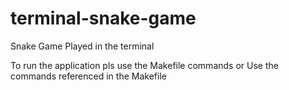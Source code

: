 # terminal-snake-game
Snake Game Played in the terminal

To run the application pls use the Makefile commands or Use the commands referenced in the Makefile
